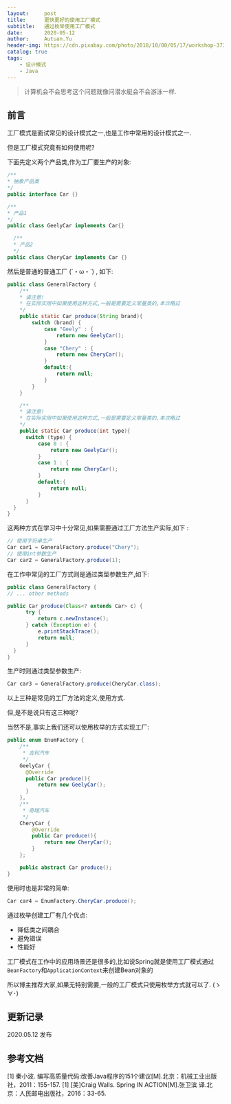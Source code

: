 ```yaml
---
layout:     post
title:      更快更好的使用工厂模式
subtitle:   通过枚举使用工厂模式
date:       2020-05-12
author:     Autuan.Yu
header-img: https://cdn.pixabay.com/photo/2018/10/08/05/17/workshop-3731975_960_720.jpg
catalog: true
tags:
    - 设计模式
    - Java
---
```


> 计算机会不会思考这个问题就像问潜水艇会不会游泳一样.

## 前言
工厂模式是面试常见的设计模式之一,也是工作中常用的设计模式之一.  

但是工厂模式究竟有如何使用呢?  

下面先定义两个产品类,作为工厂要生产的对象:

```` Java
/**
* 抽象产品类
*/
public interface Car {}

/**
* 产品1
*/
public class GeelyCar implements Car{}

  /**
  * 产品2
  */
public class CheryCar implements Car {}

````  

然后是普通的普通工厂 (´・ω・`)  , 如下:


```` Java
public class GeneralFactory {
    /**
    * 请注意!
    * 在实际实用中如果使用这种方式,一般是需要定义常量类的,本次略过
    */
    public static Car produce(String brand){
        switch (brand) {
            case "Geely" : {
                return new GeelyCar();
            }
            case "Chery" : {
                return new CheryCar();
            }
            default:{
                return null;
            }
        }
    }

    /**
    * 请注意!
    * 在实际实用中如果使用这种方式,一般是需要定义常量类的,本次略过
    */
    public static Car produce(int type){
      switch (type) {
          case 0 : {
              return new GeelyCar();
          }
          case 1 : {
              return new CheryCar();
          }
          default:{
              return null;
          }
      }
  }
}

````

这两种方式在学习中十分常见,如果需要通过工厂方法生产实际,如下 :  

```` Java
// 使用字符串生产
Car car1 = GeneralFactory.produce("Chery");
// 使用int参数生产
Car car2 = GeneralFactory.produce(1);
````

在工作中常见的工厂方式则是通过类型参数生产,如下:

```` Java
public class GeneralFactory {
// ... other methods

public Car produce(Class<? extends Car> c) {
      try {
          return c.newInstance();
      } catch (Exception e) {
          e.printStackTrace();
          return null;
      }
  }
}
````  

生产时则通过类型参数生产:  
```` Java
Car car3 = GeneralFactory.produce(CheryCar.class);
````

以上三种是常见的工厂方法的定义,使用方式.  

但,是不是说只有这三种呢?  

当然不是,事实上我们还可以使用枚举的方式实现工厂:
```` Java
public enum EnumFactory {
    /**
     * 吉利汽车
     */
    GeelyCar {
      @Override
      public Car produce(){
          return new GeelyCar();
      }  
    },
    /**
     * 奇瑞汽车
     */
    CheryCar {
        @Override
        public Car produce(){
            return new CheryCar();
        }
    };

    public abstract Car produce();
}
````

使用时也是非常的简单:  
```` Java
Car car4 = EnumFactory.CheryCar.produce();
````

通过枚举创建工厂有几个优点:
* 降低类之间耦合
* 避免错误
* 性能好

工厂模式在工作中的应用场景还是很多的,比如说Spring就是使用工厂模式通过`BeanFactory`和`ApplicationContext`来创建Bean对象的  

所以博主推荐大家,如果无特别需要,一般的工厂模式只使用枚举方式就可以了. (ゝ∀･)  

## 更新记录
2020.05.12 发布  

## 参考文档
[1] 秦小波. 编写高质量代码:改善Java程序的151个建议[M].北京：机械工业出版社，2011：155-157.
[1] [美]Craig Walls. Spring IN ACTION[M].张卫滨 译.北京：人民邮电出版社，2016：33-65.  
